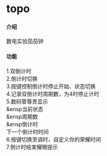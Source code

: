 # topo

#### 介绍
数电实验茄茄钟

#### 功能

1.双倒计时  
2.倒计时切换  
3.按键控制倒计时停止开始、状态切换  
4.记录双倒计时周期数，为4时停止计时  
5.数码管尊贵显示  
    &ensp当前状态  
    &ensp周期数  
    &ensp倒计时  
    下一个倒计时时间  
6.按键切换至调时，自定义你的荣耀时间  
7.倒计时结束耀眼提示  